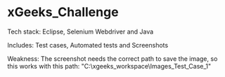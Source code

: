 # xGeeks_Challenge

Tech stack: Eclipse, Selenium Webdriver and Java

Includes: Test cases, Automated tests and Screenshots


Weakness: The screenshot needs the correct path to save the image, so this works with this path: "C:\xgeeks_workspace\Images_Test_Case_1"
